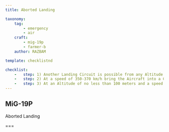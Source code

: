 ```yaml
---
title: Aborted Landing

taxonomy:
    tag:
        - emergency
        - air
    craft: 
        - mig-19p
        - farmer-b
    author: RAZBAM

template: checklistnd

checklist:
    -   step: 1) Another Landing Circuit is possible from any Altitude down to Touchdown. If the Pilot decides to Go-Around, the Engine RPM must be increased to Nominal or Military Power.
    -   step: 2) At a speed of 350-370 km/h bring the Aircraft into a Climb, Retract the Landing Gear and put the Flaps in the Take-Off (15o) Position.
    -   step: 3) At an Altitude of no less than 100 meters and a speed up to 500 km/h, Retract the Flaps and Go Around for another Landing attempt.
---
```


## MiG-19P 
Aborted Landing

===


